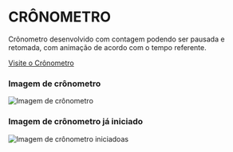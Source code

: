 # CRÔNOMETRO

Crônometro desenvolvido com contagem podendo ser pausada e retomada, com animação de acordo com o tempo referente.<br/>

[Visite o Crônometro](https://michelle-freitas.github.io/HMTL5-CSS3-JS/meus_projetos/cronometro/index.html)

### Imagem de crônometro 
 <img alt="Imagem de crônometro " src="./public/timer.png">


### Imagem de crônometro já iniciado
  <img alt="Imagem de crônometro iniciadoas" src="./public/started.png">

